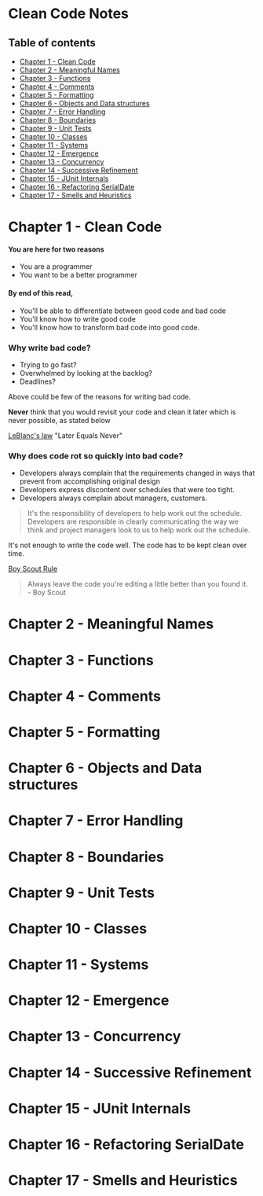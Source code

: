 # Clean Code Notes

## Table of contents

- [Chapter 1 - Clean Code](#chapter1)
- [Chapter 2 - Meaningful Names](#chapter2)
- [Chapter 3 - Functions](#chapter3)
- [Chapter 4 - Comments](#chapter4)
- [Chapter 5 - Formatting](#chapter5)
- [Chapter 6 - Objects and Data structures](#chapter6)
- [Chapter 7 - Error Handling](#chapter7)
- [Chapter 8 - Boundaries](#chapter8)
- [Chapter 9 - Unit Tests](#chapter9)
- [Chapter 10 - Classes](#chapter10)
- [Chapter 11 - Systems](#chapter11)
- [Chapter 12 - Emergence](#chapter12)
- [Chapter 13 - Concurrency](#chapter13)
- [Chapter 14 - Successive Refinement](#chapter14)
- [Chapter 15 - JUnit Internals](#chapter15)
- [Chapter 16 - Refactoring SerialDate](#chapter16)
- [Chapter 17 - Smells and Heuristics](#chapter17)

<a name = "chapter1">
<h1>Chapter 1 - Clean Code</h1>
</a>

#### You are here for two reasons

- You are a programmer
- You want to be a better programmer

#### By end of this read,

- You'll be able to differentiate between good code and bad code
- You'll know how to write good code
- You'll know how to transform bad code into good code.

### Why write bad code?

- Trying to go fast?
- Overwhelmed by looking at the backlog?
- Deadlines?

Above could be few of the reasons for writing bad code.

<b>Never</b> think that you would revisit  your code and clean it later which is never possible, as stated below

[LeBlanc's law](http://on-agile.blogspot.com/2007/04/why-you-wont-fix-it-later.html) "Later Equals Never" 

### Why does code rot so quickly into bad code?

- Developers always complain that the requirements changed in ways that prevent from accomplishing original design
- Developers express discontent over schedules that were too tight.
- Developers always complain about managers, customers.

> It's the responsibility of developers to help work out the schedule. Developers are responsible in clearly communicating
> the way we think and project managers look to us to help work out the schedule.

It's not enough to write the code well. The code has to be kept clean over time.

[Boy Scout Rule](https://biratkirat.medium.com/step-8-the-boy-scout-rule-robert-c-martin-uncle-bob-9ac839778385)

> Always leave the code you're editing a little better than you found it.
> <br> - Boy Scout

<a name="chapter2">
<h1>Chapter 2 - Meaningful Names</h1>
</a>
<a name="chapter3">
<h1>Chapter 3 - Functions</h1>
</a>
<a name="chpater4">
<h1>Chapter 4 - Comments</h1>
</a>
<a name="chapter5">
<h1>Chapter 5 - Formatting</h1>
</a>
<a name="chapter6">
<h1>Chapter 6 - Objects and Data structures</h1>
</a>
<a name="chapter7">
<h1>Chapter 7 - Error Handling</h1>
</a>
<a name="chapter8">
<h1>Chapter 8 - Boundaries</h1>
</a>
<a name="chapter9">
<h1>Chapter 9 - Unit Tests</h1>
</a>
<a name="chapter10">
<h1>Chapter 10 - Classes</h1>
</a>
<a name="chapter11">
<h1>Chapter 11 - Systems</h1>
</a>
<a name="chapter12">
<h1>Chapter 12 - Emergence</h1>
</a>
<a name="chapter13">
<h1>Chapter 13 - Concurrency</h1>
</a>
<a name="chapter14">
<h1>Chapter 14 - Successive Refinement</h1>
</a>
<a name="chapter15">
<h1>Chapter 15 - JUnit Internals</h1>
</a>
<a name="chapter16">
<h1>Chapter 16 - Refactoring SerialDate</h1>
</a>
<a name="chapter17">
<h1>Chapter 17 - Smells and Heuristics</h1>
</a>


